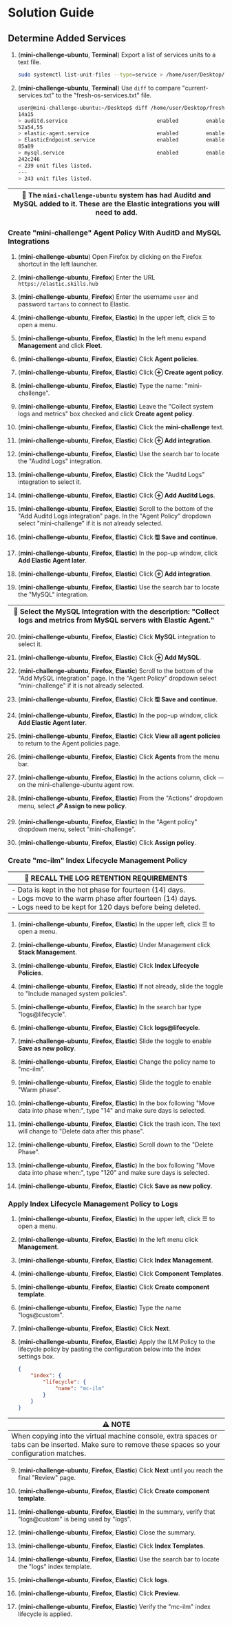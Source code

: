 # Solution Guide


## Determine Added Services

1. (**mini-challenge-ubuntu**, **Terminal**) Export a list of services units to a text file.

    ```bash
    sudo systemctl list-unit-files --type=service > /home/user/Desktop/current-services.txt
    ```

2. (**mini-challenge-ubuntu**, **Terminal**) Use `diff` to compare "current-services.txt" to the "fresh-os-services.txt" file.

    ```bash
    user@mini-challenge-ubuntu:~/Desktop$ diff /home/user/Desktop/fresh-os-services.txt /home/user/Desktop/current-services.txt
    14a15
    > auditd.service                             enabled         enabled
    52a54,55
    > elastic-agent.service                      enabled         enabled
    > ElasticEndpoint.service                    enabled         enabled
    85a89
    > mysql.service                              enabled         enabled
    242c246
    < 239 unit files listed.
    ---
    > 243 unit files listed.
    ```

| &#128204; The `mini-challenge-ubuntu` system has had Auditd and MySQL added to it. These are the Elastic integrations you will need to add. |
| --- |


### Create "mini-challenge" Agent Policy With AuditD and MySQL Integrations

1. (**mini-challenge-ubuntu**) Open Firefox by clicking on the Firefox shortcut in the left launcher.

2. (**mini-challenge-ubuntu**, **Firefox**) Enter the URL `https://elastic.skills.hub`

3. (**mini-challenge-ubuntu**, **Firefox**) Enter the username `user` and password `tartans` to connect to Elastic.

4. (**mini-challenge-ubuntu**, **Firefox**, **Elastic**) In the upper left, click &#9776; to open a menu.

5. (**mini-challenge-ubuntu**, **Firefox**, **Elastic**) In the left menu expand **Management** and click **Fleet**.

6. (**mini-challenge-ubuntu**, **Firefox**, **Elastic**) Click **Agent policies**.

7. (**mini-challenge-ubuntu**, **Firefox**, **Elastic**) Click **&#8853; Create agent policy**.

8. (**mini-challenge-ubuntu**, **Firefox**, **Elastic**) Type the name: "mini-challenge".

9. (**mini-challenge-ubuntu**, **Firefox**, **Elastic**) Leave the "Collect system logs and metrics" box checked and click **Create agent policy**.

10. (**mini-challenge-ubuntu**, **Firefox**, **Elastic**) Click the **mini-challenge** text.

11. (**mini-challenge-ubuntu**, **Firefox**, **Elastic**) Click **&#8853; Add integration**.

12. (**mini-challenge-ubuntu**, **Firefox**, **Elastic**) Use the search bar to locate the "Auditd Logs" integration.

13. (**mini-challenge-ubuntu**, **Firefox**, **Elastic**) Click the "Auditd Logs" integration to select it.

14. (**mini-challenge-ubuntu**, **Firefox**, **Elastic**) Click **&#8853; Add Auditd Logs**.

15. (**mini-challenge-ubuntu**, **Firefox**, **Elastic**) Scroll to the bottom of the "Add Auditd Logs integration" page. In the "Agent Policy" dropdown select "mini-challenge" if it is not already selected.

16. (**mini-challenge-ubuntu**, **Firefox**, **Elastic**) Click **&#128427; Save and continue**.

17. (**mini-challenge-ubuntu**, **Firefox**, **Elastic**) In the pop-up window, click **Add Elastic Agent later**.

18. (**mini-challenge-ubuntu**, **Firefox**, **Elastic**) Click **&#8853; Add integration**.

19. (**mini-challenge-ubuntu**, **Firefox**, **Elastic**) Use the search bar to locate the "MySQL" integration.

| &#128204; Select the MySQL Integration with the description: "Collect logs and metrics from MySQL servers with Elastic Agent." |
| --- |

20. (**mini-challenge-ubuntu**, **Firefox**, **Elastic**) Click **MySQL** integration to select it.

21. (**mini-challenge-ubuntu**, **Firefox**, **Elastic**) Click **&#8853; Add MySQL**.

22. (**mini-challenge-ubuntu**, **Firefox**, **Elastic**) Scroll to the bottom of the "Add MySQL integration" page. In the "Agent Policy" dropdown select "mini-challenge" if it is not already selected.

23. (**mini-challenge-ubuntu**, **Firefox**, **Elastic**) Click **&#128427; Save and continue**.

24. (**mini-challenge-ubuntu**, **Firefox**, **Elastic**) In the pop-up window, click **Add Elastic Agent later**.

25. (**mini-challenge-ubuntu**, **Firefox**, **Elastic**) Click **View all agent policies** to return to the Agent policies page.

26. (**mini-challenge-ubuntu**, **Firefox**, **Elastic**) Click **Agents** from the menu bar.

27. (**mini-challenge-ubuntu**, **Firefox**, **Elastic**) In the actions column, click &#8943; on the mini-challenge-ubuntu agent row.

28. (**mini-challenge-ubuntu**, **Firefox**, **Elastic**) From the "Actions" dropdown menu, select **&#x1F589; Assign to new policy**.

29. (**mini-challenge-ubuntu**, **Firefox**, **Elastic**) In the "Agent policy" dropdown menu, select "mini-challenge".

30. (**mini-challenge-ubuntu**, **Firefox**, **Elastic**) Click **Assign policy**.


### Create "mc-ilm" Index Lifecycle Management Policy

| &#128204; RECALL THE LOG RETENTION REQUIREMENTS |
| --- |
| - Data is kept in the hot phase for fourteen (14) days.<br> - Logs move to the warm phase after fourteen (14) days.<br> - Logs need to be kept for 120 days before being deleted. |

1. (**mini-challenge-ubuntu**, **Firefox**, **Elastic**) In the upper left, click &#9776; to open a menu.

2. (**mini-challenge-ubuntu**, **Firefox**, **Elastic**) Under Management click **Stack Management**.

3. (**mini-challenge-ubuntu**, **Firefox**, **Elastic**) Click **Index Lifecycle Policies**.

4. (**mini-challenge-ubuntu**, **Firefox**, **Elastic**) If not already, slide the toggle to "Include managed system policies".

5. (**mini-challenge-ubuntu**, **Firefox**, **Elastic**) In the search bar type "logs@lifecycle".

6. (**mini-challenge-ubuntu**, **Firefox**, **Elastic**) Click **logs@lifecycle**.

7. (**mini-challenge-ubuntu**, **Firefox**, **Elastic**) Slide the toggle to enable **Save as new policy**.

8. (**mini-challenge-ubuntu**, **Firefox**, **Elastic**) Change the policy name to "mc-ilm".

9. (**mini-challenge-ubuntu**, **Firefox**, **Elastic**) Slide the toggle to enable "Warm phase".

10. (**mini-challenge-ubuntu**, **Firefox**, **Elastic**) In the box following "Move data into phase when:", type "14" and make sure days is selected.

11. (**mini-challenge-ubuntu**, **Firefox**, **Elastic**) Click the trash icon. The text will change to "Delete data after this phase".

12. (**mini-challenge-ubuntu**, **Firefox**, **Elastic**) Scroll down to the "Delete Phase".

13. (**mini-challenge-ubuntu**, **Firefox**, **Elastic**) In the box following "Move data into phase when:", type "120" and make sure days is selected.

14. (**mini-challenge-ubuntu**, **Firefox**, **Elastic**) Click **Save as new policy**.


### Apply Index Lifecycle Management Policy to Logs

1. (**mini-challenge-ubuntu**, **Firefox**, **Elastic**) In the upper left, click &#9776; to open a menu.

2. (**mini-challenge-ubuntu**, **Firefox**, **Elastic**) In the left menu click **Management**.

3. (**mini-challenge-ubuntu**, **Firefox**, **Elastic**) Click **Index Management**.

4. (**mini-challenge-ubuntu**, **Firefox**, **Elastic**) Click **Component Templates**.

5. (**mini-challenge-ubuntu**, **Firefox**, **Elastic**) Click **Create component template**.

6. (**mini-challenge-ubuntu**, **Firefox**, **Elastic**) Type the name "logs@custom".

7. (**mini-challenge-ubuntu**, **Firefox**, **Elastic**) Click **Next**.

8. (**mini-challenge-ubuntu**, **Firefox**, **Elastic**) Apply the ILM Policy to the lifecycle policy by pasting the configuration below into the Index settings box.

    ```json
    {
        "index": {
            "lifecycle": {
                "name": "mc-ilm"
            }
        }
    }
    ```

| &#9888; NOTE |
|---|
| When copying into the virtual machine console, extra spaces or tabs can be inserted. Make sure to remove these spaces so your configuration matches. |

9. (**mini-challenge-ubuntu**, **Firefox**, **Elastic**) Click **Next** until you reach the final "Review" page.

10. (**mini-challenge-ubuntu**, **Firefox**, **Elastic**) Click **Create component template**.

11. (**mini-challenge-ubuntu**, **Firefox**, **Elastic**) In the summary, verify that "logs@custom" is being used by "logs".

12. (**mini-challenge-ubuntu**, **Firefox**, **Elastic**) Close the summary.

13. (**mini-challenge-ubuntu**, **Firefox**, **Elastic**) Click **Index Templates**.

14. (**mini-challenge-ubuntu**, **Firefox**, **Elastic**) Use the search bar to locate the "logs" index template.

15. (**mini-challenge-ubuntu**, **Firefox**, **Elastic**) Click **logs**.

16. (**mini-challenge-ubuntu**, **Firefox**, **Elastic**) Click **Preview**.

17. (**mini-challenge-ubuntu**, **Firefox**, **Elastic**) Verify the "mc-ilm" index lifecycle is applied.
